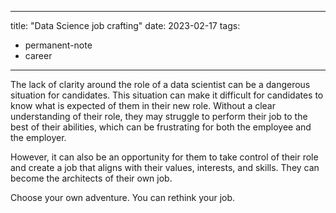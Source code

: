 
---
title:  "Data Science job crafting"
date: 2023-02-17
tags: 
- permanent-note 
- career
---

The lack of clarity around the role of a data scientist can be a dangerous situation for candidates. This situation can make it difficult for candidates to know what is expected of them in their new role. Without a clear understanding of their role, they may struggle to perform their job to the best of their abilities, which can be frustrating for both the employee and the employer.

However, it can also be an opportunity for them to take control of their role and create a job that aligns with their values, interests, and skills. They can become the architects of their own job.

Choose your own adventure. You can rethink your job.





